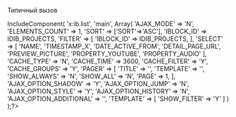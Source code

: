 Типичный вызов


<?$APPLICATION->IncludeComponent(
            'x:ib.list',
            'main',
            Array(
                    'AJAX_MODE' => 'N',
                    'ELEMENTS_COUNT' => 1,
                    'SORT' => ['SORT'=>'ASC'],
                    'IBLOCK_ID' => IDIB_PROJECTS,
                    
                    'FILTER' => [
                            'IBLOCK_ID' => IDIB_PROJECTS,
                        ],
                    'SELECT' => [
                            'NAME',
                            'TIMESTAMP_X',
                            'DATE_ACTIVE_FROM',
                            'DETAIL_PAGE_URL',
                            'PREVIEW_PICTURE',
                            'PROPERTY_YOUTUBE',
                            'PROPERTY_AUDIO'
                        ],
                    
                    'CACHE_TYPE' => 'N',
                    'CACHE_TIME' => 3600,
                    'CACHE_FILTER' => 'Y',
                    'CACHE_GROUPS' => 'Y',
                    
                    
                    'PAGER' => [
                            'TITLE' => '',
                            'TEMPLATE' => '',
                            'SHOW_ALWAYS' => 'N',
                            'SHOW_ALL' => 'N',
                            'PAGE' => 1,
                        ],
                    
                    
                    'AJAX_OPTION_SHADOW' => 'Y',
                    'AJAX_OPTION_JUMP' => 'N',
                    'AJAX_OPTION_STYLE' => 'Y',
                    'AJAX_OPTION_HISTORY' => 'N',
                    'AJAX_OPTION_ADDITIONAL' => '',
                    
                    'TEMPLATE' => [
                        'SHOW_FILTER' => 'Y'
                    ]
                )
        );?>



